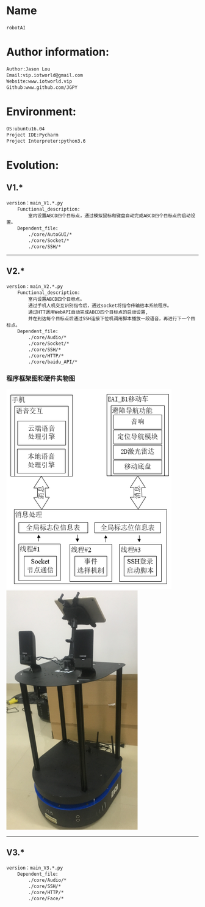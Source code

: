 # Name

    robotAI

# Author information:

    Author:Jason Lou
    Email:vip.iotworld@gmail.com
    Website:www.iotworld.vip
    Github:www.github.com/JGPY

# Environment:

    OS:ubuntu16.04
    Project IDE:Pycharm
    Project Interpreter:python3.6
    
    
# Evolution:

## V1.*
    version：main_V1.*.py
        Functional_description:
            室内设置ABCD四个目标点，通过模拟鼠标和键盘自动完成ABCD四个目标点的启动设置。
        Dependent_file:
            ./core/AutoGUI/*
            ./core/Socket/*
            ./core/SSH/*

--- 
    
## V2.*            
    version：main_V2.*.py
        Functional_description:
            室内设置ABCD四个目标点。
            通过手机人机交互识别指令后，通过socket将指令传输给本系统程序。
            通过HTT调用WebAPI自动完成ABCD四个目标点的启动设置,
            并在到达每个目标点后通过SSH连接下位机调用脚本播放一段语音，再进行下一个目标点。
        Dependent_file:
            ./core/Audio/*
            ./core/Socket/*
            ./core/SSH/*
            ./core/HTTP/*
            ./core/baidu_API/*
### 程序框架图和硬件实物图     
 ![Image text](https://github.com/JGPY/roboAI/blob/master/data/image/V2%E7%A8%8B%E5%BA%8F%E6%A1%86%E6%9E%B6.png)
 ![Image text](https://github.com/JGPY/roboAI/blob/master/data/image/V2%E7%A1%AC%E4%BB%B6%E5%9B%BE.png)   


---

## V3.*              
    version：main_V3.*.py
        Dependent_file:
            ./core/Audio/*
            ./core/SSH/*
            ./core/HTTP/*
            ./core/Face/*  
